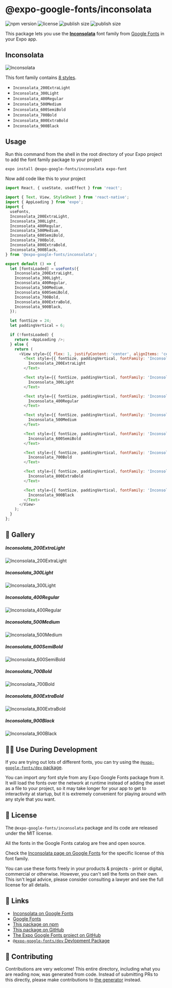 # @expo-google-fonts/inconsolata

![npm version](https://flat.badgen.net/npm/v/@expo-google-fonts/inconsolata)
![license](https://flat.badgen.net/github/license/expo/google-fonts)
![publish size](https://flat.badgen.net/packagephobia/install/@expo-google-fonts/inconsolata)
![publish size](https://flat.badgen.net/packagephobia/publish/@expo-google-fonts/inconsolata)

This package lets you use the [**Inconsolata**](https://fonts.google.com/specimen/Inconsolata) font family from [Google Fonts](https://fonts.google.com/) in your Expo app.

## Inconsolata

![Inconsolata](./font-family.png)

This font family contains [8 styles](#-gallery).

- `Inconsolata_200ExtraLight`
- `Inconsolata_300Light`
- `Inconsolata_400Regular`
- `Inconsolata_500Medium`
- `Inconsolata_600SemiBold`
- `Inconsolata_700Bold`
- `Inconsolata_800ExtraBold`
- `Inconsolata_900Black`

## Usage

Run this command from the shell in the root directory of your Expo project to add the font family package to your project
```sh
expo install @expo-google-fonts/inconsolata expo-font
```

Now add code like this to your project
```js
import React, { useState, useEffect } from 'react';

import { Text, View, StyleSheet } from 'react-native';
import { AppLoading } from 'expo';
import {
  useFonts,
  Inconsolata_200ExtraLight,
  Inconsolata_300Light,
  Inconsolata_400Regular,
  Inconsolata_500Medium,
  Inconsolata_600SemiBold,
  Inconsolata_700Bold,
  Inconsolata_800ExtraBold,
  Inconsolata_900Black,
} from '@expo-google-fonts/inconsolata';

export default () => {
  let [fontsLoaded] = useFonts({
    Inconsolata_200ExtraLight,
    Inconsolata_300Light,
    Inconsolata_400Regular,
    Inconsolata_500Medium,
    Inconsolata_600SemiBold,
    Inconsolata_700Bold,
    Inconsolata_800ExtraBold,
    Inconsolata_900Black,
  });

  let fontSize = 24;
  let paddingVertical = 6;

  if (!fontsLoaded) {
    return <AppLoading />;
  } else {
    return (
      <View style={{ flex: 1, justifyContent: 'center', alignItems: 'center' }}>
        <Text style={{ fontSize, paddingVertical, fontFamily: 'Inconsolata_200ExtraLight' }}>
          Inconsolata_200ExtraLight
        </Text>

        <Text style={{ fontSize, paddingVertical, fontFamily: 'Inconsolata_300Light' }}>
          Inconsolata_300Light
        </Text>

        <Text style={{ fontSize, paddingVertical, fontFamily: 'Inconsolata_400Regular' }}>
          Inconsolata_400Regular
        </Text>

        <Text style={{ fontSize, paddingVertical, fontFamily: 'Inconsolata_500Medium' }}>
          Inconsolata_500Medium
        </Text>

        <Text style={{ fontSize, paddingVertical, fontFamily: 'Inconsolata_600SemiBold' }}>
          Inconsolata_600SemiBold
        </Text>

        <Text style={{ fontSize, paddingVertical, fontFamily: 'Inconsolata_700Bold' }}>
          Inconsolata_700Bold
        </Text>

        <Text style={{ fontSize, paddingVertical, fontFamily: 'Inconsolata_800ExtraBold' }}>
          Inconsolata_800ExtraBold
        </Text>

        <Text style={{ fontSize, paddingVertical, fontFamily: 'Inconsolata_900Black' }}>
          Inconsolata_900Black
        </Text>
      </View>
    );
  }
};

```

## 🔡 Gallery

##### Inconsolata_200ExtraLight
![Inconsolata_200ExtraLight](./Inconsolata_200ExtraLight.ttf.png)

##### Inconsolata_300Light
![Inconsolata_300Light](./Inconsolata_300Light.ttf.png)

##### Inconsolata_400Regular
![Inconsolata_400Regular](./Inconsolata_400Regular.ttf.png)

##### Inconsolata_500Medium
![Inconsolata_500Medium](./Inconsolata_500Medium.ttf.png)

##### Inconsolata_600SemiBold
![Inconsolata_600SemiBold](./Inconsolata_600SemiBold.ttf.png)

##### Inconsolata_700Bold
![Inconsolata_700Bold](./Inconsolata_700Bold.ttf.png)

##### Inconsolata_800ExtraBold
![Inconsolata_800ExtraBold](./Inconsolata_800ExtraBold.ttf.png)

##### Inconsolata_900Black
![Inconsolata_900Black](./Inconsolata_900Black.ttf.png)


## 👩‍💻 Use During Development

If you are trying out lots of different fonts, you can try using the [`@expo-google-fonts/dev` package](https://github.com/expo/google-fonts/tree/master/font-packages/dev#readme).

You can import *any* font style from any Expo Google Fonts package from it. It will load the fonts
over the network at runtime instead of adding the asset as a file to your project, so it may take longer
for your app to get to interactivity at startup, but it is extremely convenient
for playing around with any style that you want.

## 📖 License

The `@expo-google-fonts/inconsolata` package and its code are released under the MIT license.

All the fonts in the Google Fonts catalog are free and open source.

Check the [Inconsolata page on Google Fonts](https://fonts.google.com/specimen/Inconsolata) for the specific license of this font family.

You can use these fonts freely in your products & projects - print or digital, commercial or otherwise. However, you can't sell the fonts on their own. This isn't legal advice, please consider consulting a lawyer and see the full license for all details.

## 🔗 Links

- [Inconsolata on Google Fonts](https://fonts.google.com/specimen/Inconsolata)
- [Google Fonts](https://fonts.google.com/)
- [This package on npm](https://www.npmjs.com/package/@expo-google-fonts/inconsolata)
- [This package on GitHub](https://github.com/expo/google-fonts/tree/master/font-packages/inconsolata)
- [The Expo Google Fonts project on GitHub](https://github.com/expo/google-fonts)
- [`@expo-google-fonts/dev` Devlopment Package](https://github.com/expo/google-fonts/tree/master/font-packages/dev)

## 🤝 Contributing

Contributions are very welcome! This entire directory, including what you are reading now, was generated from code. Instead of submitting PRs to this directly, please make contributions to [the generator](https://github.com/expo/google-fonts/tree/master/packages/generator) instead.
